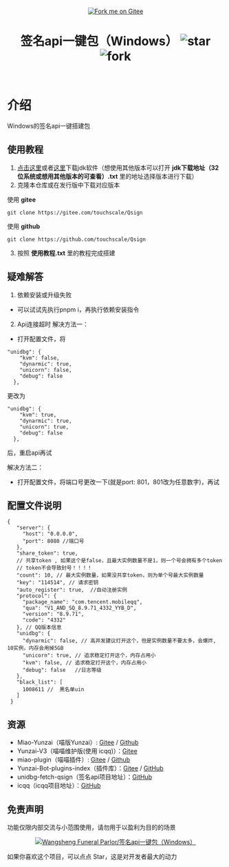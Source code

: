 <div align="center">
<br>
<a href='https://gitee.com/touchscale/Qsign'><img src='https://gitee.com/touchscale/Qsign/widgets/widget_4.svg' alt='Fork me on Gitee'></img></a>
<h1>签名api一键包（Windows）
<img src='https://gitee.com/touchscale/Qsign/badge/star.svg?theme=dark'  alt='star'></img>
<img src='https://gitee.com/touchscale/Qsign/badge/fork.svg?theme=dark'  alt='fork'></img>
</h1>
</br>
</div> 

# 介绍
Windows的签名api一键搭建包

## 使用教程

1. [点击这里](https://share.weiyun.com/4nG2DbIn)或者[这里](https://cowtransfer.com/s/3c4534a336c04b)下载jdk软件（想使用其他版本可以打开 **jdk下载地址（32位系统或想用其他版本的可查看）.txt** 里的地址选择版本进行下载）
2. 克隆本仓库或在发行版中下载对应版本

使用 **gitee** 
```
git clone https://gitee.com/touchscale/Qsign
```
使用 **github** 
```
git clone https://github.com/touchscale/Qsign
```

3. 按照 **使用教程.txt** 里的教程完成搭建


## 疑难解答

1. 依赖安装或升级失败
- 可以试试先执行pnpm i，再执行依赖安装指令

2. Api连接超时
解决方法一：
- 打开配置文件，将
```
"unidbg": {
    "kvm": false,
    "dynarmic": true,
    "unicorn": false,
    "debug": false
  },
```
更改为
```
"unidbg": {
    "kvm": true,
    "dynarmic": true,
    "unicorn": true,
    "debug": false
  },
```
后，重启api再试

解决方法二：
- 打开配置文件，将端口号更改一下(就是port: 801，801改为任意数字)，再试

## 配置文件说明

```
{ 
   "server": { 
     "host": "0.0.0.0", 
     "port": 8080 //端口号
   }, 
   "share_token": true, 
   // 共享token , 如果这个是false，且最大实例数量不是1，则一个号会拥有多个token 
   // token不会导致封号！！！！ 
   "count": 10, // 最大实例数量，如果没共享token，则为单个号最大实例数量 
   "key": "114514", // 请求密钥 
   "auto_register": true,  //自动注册实例
   "protocol": { 
     "package_name": "com.tencent.mobileqq", 
     "qua": "V1_AND_SQ_8.9.71_4332_YYB_D", 
     "version": "8.9.71", 
     "code": "4332" 
   }, // QQ版本信息
   "unidbg": { 
     "dynarmic": false, // 高并发建议打开这个，但是实例数量不要太多，会爆炸, 10实例，内存会用掉5GB 
     "unicorn": true, // 追求稳定打开这个，内存占用小 
     "kvm": false, // 追求稳定打开这个，内存占用小 
     "debug": false   //日志等级
   }, 
   "black_list": [ 
     1008611 //  黑名单uin 
   ] 
 }
```

## 资源

* Miao-Yunzai（喵版Yunzai）:  [Gitee](https://gitee.com/yoimiya-kokomi/Miao-Yunzai) / [Github](https://github.com/yoimiya-kokomi/Miao-Yunzai)
* Yunzai-V3（喵喵维护版(使用 icqq)）：[Gitee](https://gitee.com/yoimiya-kokomi/Yunzai-Bot)
* miao-plugin（喵喵插件）: [Gitee](https://gitee.com/yoimiya-kokomi/miao-plugin) / [Github](https://github.com/yoimiya-kokomi/miao-plugin)
* Yunzai-Bot-plugins-index（插件库）：[Gitee](https://gitee.com/yhArcadia/Yunzai-Bot-plugins-index) / [GitHub](https://github.com/yhArcadia/Yunzai-Bot-plugins-index)
* unidbg-fetch-qsign（签名api项目地址）：[GitHub](https://github.com/fuqiuluo/unidbg-fetch-qsign)
* icqq（icqq项目地址）：[GitHub](https://github.com/icqqjs/icqq)

## 免责声明

功能仅限内部交流与小范围使用，请勿用于以盈利为目的的场景

<div align="center">

[![Wangsheng Funeral Parlor/签名api一键包（Windows）](https://gitee.com/touchscale/Qsign/widgets/widget_card.svg?colors=4183c4,ffffff,ffffff,e3e9ed,666666,9b9b9b)](https://gitee.com/touchscale/Qsign)
</div>

如果你喜欢这个项目，可以点点 Star，这是对开发者最大的动力